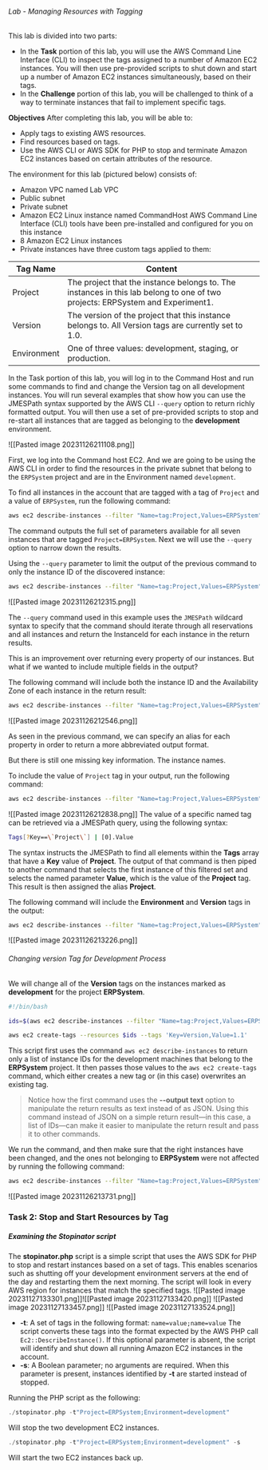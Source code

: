 ###### Lab - Managing Resources with Tagging

This lab is divided into two parts:
- In the **Task** portion of this lab, you will use the AWS Command Line Interface (CLI) to inspect the tags assigned to a number of Amazon EC2 instances. You will then use pre-provided scripts to shut down and start up a number of Amazon EC2 instances simultaneously, based on their tags.
- In the **Challenge** portion of this lab, you will be challenged to think of a way to terminate instances that fail to implement specific tags.

**Objectives** After completing this lab, you will be able to:
- Apply tags to existing AWS resources.
- Find resources based on tags.
- Use the AWS CLI or AWS SDK for PHP to stop and terminate Amazon EC2 instances based on certain attributes of the resource.

The environment for this lab (pictured below) consists of:
- Amazon VPC named Lab VPC
- Public subnet
- Private subnet
- Amazon EC2 Linux instance named CommandHost AWS Command Line Interface (CLI) tools have been pre-installed and configured for you on this instance
- 8 Amazon EC2 Linux instances
- Private instances have three custom tags applied to them:

| Tag Name    | Content                                                                                                                       |
| ----------- | ----------------------------------------------------------------------------------------------------------------------------- |
| Project     | The project that the instance belongs to. The instances in this lab belong to one of two projects: ERPSystem and Experiment1. |
| Version     | The version of the project that this instance belongs to. All Version tags are currently set to 1.0.                          |
| Environment | One of three values: development, staging, or production.                                                                     |


In the Task portion of this lab, you will log in to the Command Host and run some commands to find and change the Version tag on all development instances. You will run several examples that show how you can use the JMESPath syntax supported by the AWS CLI `--query` option to return richly formatted output. You will then use a set of pre-provided scripts to stop and re-start all instances that are tagged as belonging to the **development** environment.

![[Pasted image 20231126211108.png]]

First, we log into the Command host EC2.
And we are going to be using the AWS CLI in order to find the resources in the private subnet that belong to the `ERPSystem` project and are in the Environment named `development`.

To find all instances in the account that are tagged with a tag of `Project` and a value of `ERPSystem`, run the following command:
```bash
aws ec2 describe-instances --filter "Name=tag:Project,Values=ERPSystem"
```

The command outputs the full set of parameters available for all seven instances that are tagged `Project=ERPSystem`. Next we will use the `--query` option to narrow down the results.


Using the `--query` parameter to limit the output of the previous command to only the instance ID of the discovered instance:
```bash
aws ec2 describe-instances --filter "Name=tag:Project,Values=ERPSystem" --query 'Reservations[*].Instances[*].InstanceId'
```
![[Pasted image 20231126212315.png]]

The `--query` command used in this example uses the `JMESPath` wildcard syntax to specify that the command should iterate through all reservations and all instances and return the InstanceId for each instance in the return results.

This is an improvement over returning every property of our instances. 
But what if we wanted to include multiple fields in the output?

The following command will include both the instance ID and the Availability Zone of each instance in the return result:
```bash
aws ec2 describe-instances --filter "Name=tag:Project,Values=ERPSystem" --query 'Reservations[*].Instances[*].{ID:InstanceId,AZ:Placement.AvailabilityZone}'
```
![[Pasted image 20231126212546.png]]

As seen in the previous command, we can specify an alias for each property in order to return a more abbreviated output format.

But there is still one missing key information. The instance names.

To include the value of `Project` tag in your output, run the following command:
```bash
aws ec2 describe-instances --filter "Name=tag:Project,Values=ERPSystem" --query 'Reservations[*].Instances[*].{ID:InstanceId,AZ:Placement.AvailabilityZone,Project:Tags[?Key==`Project`] | [0].Value}'
```
![[Pasted image 20231126212838.png]]
The value of a specific named tag can be retrieved via a JMESPath query, using the following syntax:
```bash
Tags[?Key==\`Project\`] | [0].Value
```
The syntax instructs the JMESPath to find all elements within the **Tags** array that have a **Key** value of **Project**. The output of that command is then piped to another command that selects the first instance of this filtered set and selects the named parameter **Value**, which is the value of the **Project** tag. This result is then assigned the alias **Project**.

The following command will include the **Environment** and **Version** tags in the output:
```bash
aws ec2 describe-instances --filter "Name=tag:Project,Values=ERPSystem" --query 'Reservations[*].Instances[*].{ID:InstanceId,AZ:Placement.AvailabilityZone,Project:Tags[?Key==`Project`] | [0].Value,Environment:Tags[?Key==`Environment`] | [0].Value,Version:Tags[?Key==`Version`] | [0].Value}'
```
![[Pasted image 20231126213226.png]]

###### Changing version Tag for Development Process
We will change all of the **Version** tags on the instances marked as **development** for the project **ERPSystem**.

```bash
#!/bin/bash

ids=$(aws ec2 describe-instances --filter "Name=tag:Project,Values=ERPSystem" "Name=tag:Environment,Values=development" --query 'Reservations[*].Instances[*].InstanceId' --output text)

aws ec2 create-tags --resources $ids --tags 'Key=Version,Value=1.1'
```
This script first uses the command `aws ec2 describe-instances` to return only a list of instance IDs for the development machines that belong to the **ERPSystem** project. It then passes those values to the `aws ec2 create-tags` command, which either creates a new tag or (in this case) overwrites an existing tag.

> Notice how the first command uses the **--output text** option to manipulate the return results as text instead of as JSON. Using this command instead of JSON on a simple return result—in this case, a list of IDs—can make it easier to manipulate the return result and pass it to other commands.

We run the command, and then make sure that the right instances have been changed, and the ones not belonging to **ERPSystem** were not affected by running the following command:
```bash
aws ec2 describe-instances --filter "Name=tag:Project,Values=ERPSystem" --query 'Reservations[*].Instances[*].{ID:InstanceId, AZ:Placement.AvailabilityZone, Project:Tags[?Key==`Project`] |[0].Value,Environment:Tags[?Key==`Environment`] | [0].Value,Version:Tags[?Key==`Version`] | [0].Value}'
```
![[Pasted image 20231126213731.png]]


### Task 2: Stop and Start Resources by Tag
##### Examining the Stopinator script
The **stopinator.php** script is a simple script that uses the AWS SDK for PHP to stop and restart instances based on a set of tags. This enables scenarios such as shutting off your development environment servers at the end of the day and restarting them the next morning. The script will look in every AWS region for instances that match the specified tags.
![[Pasted image 20231127133301.png]]![[Pasted image 20231127133420.png]]
![[Pasted image 20231127133457.png]]
![[Pasted image 20231127133524.png]]
- **-t**: A set of tags in the following format: `name=value;name=value` The script converts these tags into the format expected by the AWS PHP call `Ec2::DescribeInstance()`. If this optional parameter is absent, the script will identify and shut down all running Amazon EC2 instances in the account.
- **-s**: A Boolean parameter; no arguments are required. When this parameter is present, instances identified by **-t** are started instead of stopped.

Running the PHP script as the following:
```PHP
./stopinator.php -t"Project=ERPSystem;Environment=development"
```
Will stop the two development EC2 instances.

```PHP
./stopinator.php -t"Project=ERPSystem;Environment=development" -s
```
Will start the two EC2 instances back up.

